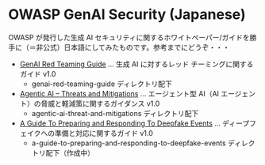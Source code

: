 # OWASP GenAI Security (Japanese)

OWASP が発行した生成 AI セキュリティに関するホワイトペーパー/ガイドを勝手に（＝非公式）日本語にしてみたものです。参考までにどうぞ・・・

- [GenAI Red Teaming Guide](https://genai.owasp.org/resource/genai-red-teaming-guide/) ... 生成 AI に対するレッド チーミングに関するガイド v1.0
  - genai-red-teaming-guide ディレクトリ配下
- [Agentic AI – Threats and Mitigations](https://genai.owasp.org/resource/agentic-ai-threats-and-mitigations/) ... エージェント型 AI（AI エージェント）の脅威と軽減策に関するガイダンス v1.0
  - agentic-ai-threat-and-mitigations ディレクトリ配下
- [A Guide To Preparing and Responding To Deepfake Events](https://genai.owasp.org/resource/guide-for-preparing-and-responding-to-deepfake-events/) ... ディープフェイクへの準備と対応に関するガイド v1.0
  - a-guide-to-preparing-and-responding-to-deepfake-events ディレクトリ配下（作成中）
